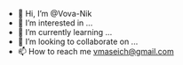 - 👋 Hi, I’m @Vova-Nik
- 👀 I’m interested in ...
- 🌱 I’m currently learning ...
- 💞️ I’m looking to collaborate on ...
- 📫 How to reach me vmaseich@gmail.com
<!---
Vova-Nik/Vova-Nik is a ✨ special ✨ repository because its `README.md` (this file) appears on your GitHub profile.
You can click the Preview link to take a look at your changes.
--->

